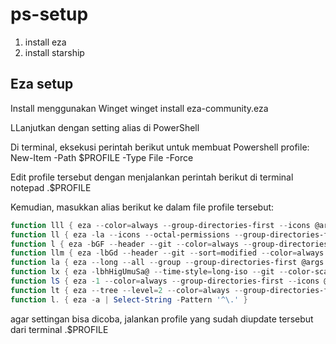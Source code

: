 # ps-setup
1. install eza
2. install starship

## Eza setup
Install menggunakan Winget
winget install eza-community.eza

LLanjutkan dengan setting alias di PowerShell

Di terminal, eksekusi perintah berikut untuk membuat Powershell profile:
New-Item -Path $PROFILE -Type File -Force

Edit profile tersebut dengan menjalankan perintah berikut di terminal
notepad .$PROFILE

Kemudian, masukkan alias berikut ke dalam file profile tersebut:
```powershell
function lll { eza --color=always --group-directories-first --icons @args }
function ll { eza -la --icons --octal-permissions --group-directories-first @args }
function l { eza -bGF --header --git --color=always --group-directories-first --icons @args }
function llm { eza -lbGd --header --git --sort=modified --color=always --group-directories-first --icons @args }
function la { eza --long --all --group --group-directories-first @args }
function lx { eza -lbhHigUmuSa@ --time-style=long-iso --git --color-scale --color=always --group-directories-first --icons @args }
function lS { eza -1 --color=always --group-directories-first --icons @args }
function lt { eza --tree --level=2 --color=always --group-directories-first --icons @args }
function l. { eza -a | Select-String -Pattern '^\.' }
```
agar settingan bisa dicoba, jalankan profile yang sudah diupdate tersebut dari terminal
.$PROFILE
